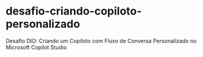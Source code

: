 # desafio-criando-copiloto-personalizado
Desafio DIO: Criando um Copiloto com Fluxo de Conversa Personalizado no Microsoft Copilot Studio
